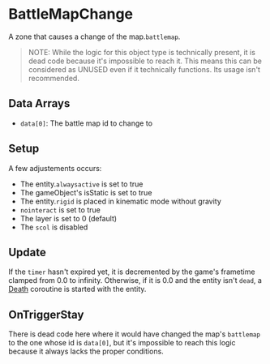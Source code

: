 # BattleMapChange
A zone that causes a change of the map.`battlemap`.

> NOTE: While the logic for this object type is technically present, it is dead code because it's impossible to reach it. This means this can be considered as UNUSED even if it technically functions. Its usage isn't recommended.

## Data Arrays
- `data[0]`: The battle map id to change to

## Setup
A few adjustements occurs:

- The entity.`alwaysactive` is set to true
- The gameObject's isStatic is set to true
- The entity.`rigid` is placed in kinematic mode without gravity
- `nointeract` is set to true
- The layer is set to 0 (default)
- The `scol` is disabled

## Update
If the `timer` hasn't expired yet, it is decremented by the game's frametime clamped from 0.0 to infinity. Otherwise, if it is 0.0 and the entity isn't `dead`, a [Death](../../EntityControl/Notable%20methods/Death.md) coroutine is started with the entity.

## OnTriggerStay
There is dead code here where it would have changed the map's `battlemap` to the one whose id is `data[0]`, but it's impossible to reach this logic because it always lacks the proper conditions.
